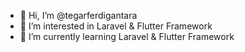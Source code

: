 - 👋 Hi, I’m @tegarferdigantara
- 👀 I’m interested in Laravel & Flutter Framework
- 🌱 I’m currently learning Laravel & Flutter Framework

<!---
tegarferdigantara/tegarferdigantara is a ✨ special ✨ repository because its `README.md` (this file) appears on your GitHub profile.
You can click the Preview link to take a look at your changes.
--->
